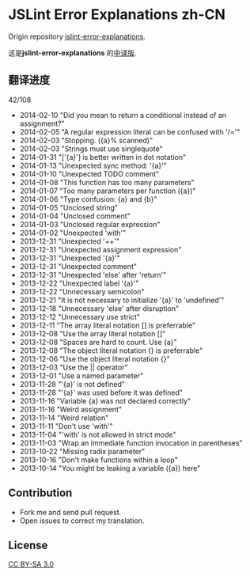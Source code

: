 JSLint Error Explanations zh-CN
===============================

Origin repository [jslint-error-explanations](https://github.com/jamesallardice/jslint-error-explanations).

这是**jslint-error-explanations** 的[中译版](http://jslint.fantasyshao.com).

## 翻译进度

42/108

* 2014-02-10 "Did you mean to return a conditional instead of an assignment?"
* 2014-02-05 "A regular expression literal can be confused with '/='"
* 2014-02-03 "Stopping. ({a}% scanned)"
* 2014-02-03 "Strings must use singlequote"
* 2014-01-31 "['{a}'] is better written in dot notation"
* 2014-01-13 "Unexpected sync method: '{a}'"
* 2014-01-10 "Unexpected TODO comment"
* 2014-01-08 "This function has too many parameters"
* 2014-01-07 "Too many parameters per function ({a})"
* 2014-01-06 "Type confusion: {a} and {b}"
* 2014-01-05 "Unclosed string"
* 2014-01-04 "Unclosed comment"
* 2014-01-03 "Unclosed regular expression"
* 2014-01-02 "Unexpected 'with'"
* 2013-12-31 "Unexpected '++'"
* 2013-12-31 "Unexpected assignment expression"
* 2013-12-31 "Unexpected '{a}'"
* 2013-12-31 "Unexpected comment"
* 2013-12-31 "Unexpected 'else' after 'return'"
* 2013-12-22 "Unexpected label '{a}'"
* 2013-12-22 "Unnecessary semicolon"
* 2013-12-21 "It is not necessary to initialize '{a}' to 'undefined'"
* 2013-12-18 "Unnecessary 'else' after disruption"
* 2013-12-12 "Unnecessary use strict"
* 2013-12-11 "The array literal notation [] is preferrable"
* 2013-12-08 "Use the array literal notation []"
* 2013-12-08 "Spaces are hard to count. Use {a}"
* 2013-12-08 "The object literal notation {} is preferrable"
* 2013-12-06 "Use the object literal notation {}"
* 2013-12-03 "Use the || operator"
* 2013-12-01 "Use a named parameter"
* 2013-11-28 "'{a}' is not defined"
* 2013-11-28 "'{a}' was used before it was defined"
* 2013-11-16 "Variable {a} was not declared correctly"
* 2013-11-16 "Weird assignment"
* 2013-11-14 "Weird relation"
* 2013-11-11 "Don't use 'with'"
* 2013-11-04 "'with' is not allowed in strict mode"
* 2013-11-03 "Wrap an immediate function invocation in parentheses"
* 2013-10-22 "Missing radix parameter"
* 2013-10-16 "Don't make functions within a loop"
* 2013-10-14 "You might be leaking a variable ({a}) here"

## Contribution

* Fork me and send pull request.
* Open issues to correct my translation.

## License

[CC BY-SA 3.0](http://creativecommons.org/licenses/by-sa/3.0/)
